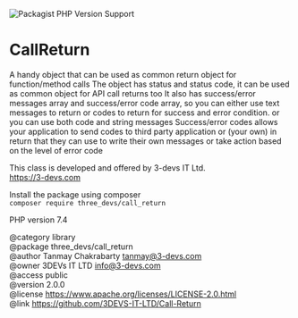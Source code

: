 ![Packagist PHP Version Support](https://img.shields.io/packagist/php-v/three_devs/call_return?style=flat-square)  
# CallReturn
A handy object that can be used as common return object for function/method calls
The object has status and status code, it can be used as common object for API call returns too
It also has success/error messages array and success/error code array, so you can either use text messages to return
or codes to return for success and error condition. or you can use both code and string messages
Success/error codes allows your application to send codes to third party application or (your own) in return that
they can use to write their own messages or take action based on the level of error code

This class is developed and offered by 3-devs IT Ltd.\
https://3-devs.com

Install the package using composer\
```composer require three_devs/call_return```

PHP version 7.4

@category    library\
@package     three_devs/call_return\
@author      Tanmay Chakrabarty <tanmay@3-devs.com>\
@owner       3DEVs IT LTD <info@3-devs.com>\
@access      public\
@version     2.0.0\
@license     https://www.apache.org/licenses/LICENSE-2.0.html  
@link        https://github.com/3DEVS-IT-LTD/Call-Return  
